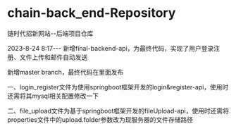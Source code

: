 # chain-back_end-Repository
链时代招新网站--后端项目仓库

2023-8-24 8:17--- 新增final-backend-api，为最终代码，实现了用户登录注册、文件上传和邮件自动发送

新增master branch，最终代码在里面发布

一、login_register文件为使用springboot框架开发的login&register-api，使用时还需将其mysql相关配置修改一下



二、file_upload文件为基于springboot框架开发的fileUpload-api，使用时还需将properties文件中的upload.folder参数改为现服务器的文件存储路径

